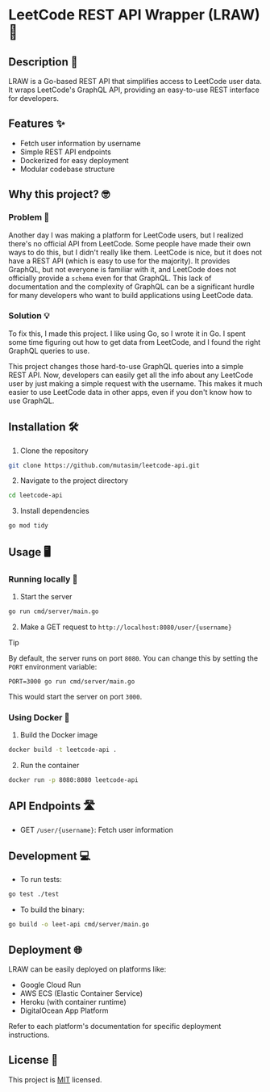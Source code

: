 # LeetCode REST API Wrapper (LRAW) 🚀

## Description 📝
LRAW is a Go-based REST API that simplifies access to LeetCode user data. It wraps LeetCode's GraphQL API, providing an easy-to-use REST interface for developers.

## Features ✨
- Fetch user information by username
- Simple REST API endpoints
- Dockerized for easy deployment
- Modular codebase structure

## Why this project? 🤓

### Problem 🤔
Another day I was making a platform for LeetCode users, but I realized there's no official API from LeetCode. Some people have made their own ways to do this, but I didn't really like them. LeetCode is nice, but it does not have a REST API (which is easy to use for the majority). It provides GraphQL, but not everyone is familiar with it, and LeetCode does not officially provide a `schema` even for that GraphQL. This lack of documentation and the complexity of GraphQL can be a significant hurdle for many developers who want to build applications using LeetCode data.

### Solution 💡
To fix this, I made this project. I like using Go, so I wrote it in Go. I spent some time figuring out how to get data from LeetCode, and I found the right GraphQL queries to use.

This project changes those hard-to-use GraphQL queries into a simple REST API. Now, developers can easily get all the info about any LeetCode user by just making a simple request with the username. This makes it much easier to use LeetCode data in other apps, even if you don't know how to use GraphQL.

## Installation 🛠️
1. Clone the repository
```bash
git clone https://github.com/mutasim/leetcode-api.git
```
2. Navigate to the project directory
```bash
cd leetcode-api
```
3. Install dependencies
```bash
go mod tidy
```

## Usage 🖥️

### Running locally 🐌
1. Start the server
```bash
go run cmd/server/main.go
```
2. Make a GET request to `http://localhost:8080/user/{username}`

> [!TIP]
> By default, the server runs on port `8080`. You can change this by setting the `PORT` environment variable:
> 
> `PORT=3000 go run cmd/server/main.go`
> 
> This would start the server on port `3000`.

### Using Docker 🐳
1. Build the Docker image
```bash
docker build -t leetcode-api .
```
2. Run the container
```bash
docker run -p 8080:8080 leetcode-api
```

## API Endpoints 🛣️
- GET `/user/{username}`: Fetch user information

## Development 💻
- To run tests:
```bash
go test ./test
```
- To build the binary:
```bash
go build -o leet-api cmd/server/main.go
```

## Deployment 🌐
LRAW can be easily deployed on platforms like:
- Google Cloud Run
- AWS ECS (Elastic Container Service)
- Heroku (with container runtime)
- DigitalOcean App Platform

Refer to each platform's documentation for specific deployment instructions.

## License 📄
This project is [MIT](./LICENCE) licensed.

